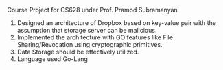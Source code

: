Course Project for CS628 under Prof. Pramod Subramanyan

1. Designed an architecture of Dropbox based on key-value pair with the assumption that storage server can be malicious.
2. Implemented the architecture with GO features like File Sharing/Revocation using cryptographic primitives.
3. Data Storage should be effectively utilized.
4. Language used:Go-Lang
 
